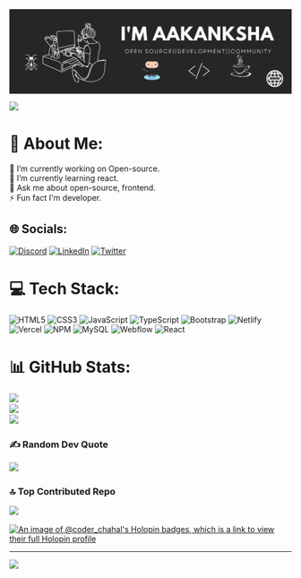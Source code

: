 <img align="center" alt="coverimage" src="https://github.com/devWonderkind/devWonderkind/blob/main/img/coverimg.png"/>

[![](https://visitcount.itsvg.in/api?id=devWonderkind&icon=0&color=0)](https://visitcount.itsvg.in)
# 💫 About Me:
🔭 I’m currently working on Open-source.<br>🌱 I’m currently learning react.<br>💬 Ask me about open-source, frontend.<br>⚡ Fun fact  I'm developer.


## 🌐 Socials:
[![Discord](https://img.shields.io/badge/Discord-%237289DA.svg?logo=discord&logoColor=white)](https://discord.gg/5228) [![LinkedIn](https://img.shields.io/badge/LinkedIn-%230077B5.svg?logo=linkedin&logoColor=white)](https://linkedin.com/in/devWonderkind) [![Twitter](https://img.shields.io/badge/Twitter-%231DA1F2.svg?logo=Twitter&logoColor=white)](https://twitter.com/devWonderkind) 

# 💻 Tech Stack:
![HTML5](https://img.shields.io/badge/html5-%23E34F26.svg?style=for-the-badge&logo=html5&logoColor=white) ![CSS3](https://img.shields.io/badge/css3-%231572B6.svg?style=for-the-badge&logo=css3&logoColor=white) ![JavaScript](https://img.shields.io/badge/javascript-%23323330.svg?style=for-the-badge&logo=javascript&logoColor=%23F7DF1E) ![TypeScript](https://img.shields.io/badge/typescript-%23007ACC.svg?style=for-the-badge&logo=typescript&logoColor=white) ![Bootstrap](https://img.shields.io/badge/bootstrap-%23563D7C.svg?style=for-the-badge&logo=bootstrap&logoColor=white) ![Netlify](https://img.shields.io/badge/netlify-%23000000.svg?style=for-the-badge&logo=netlify&logoColor=#00C7B7) ![Vercel](https://img.shields.io/badge/vercel-%23000000.svg?style=for-the-badge&logo=vercel&logoColor=white) ![NPM](https://img.shields.io/badge/NPM-%23000000.svg?style=for-the-badge&logo=npm&logoColor=white) ![MySQL](https://img.shields.io/badge/mysql-%2300f.svg?style=for-the-badge&logo=mysql&logoColor=white) ![Webflow](https://img.shields.io/badge/Webflow-4353FF?style=for-the-badge&logo=webflow&logoColor=white) ![React](https://img.shields.io/badge/react-%2320232a.svg?style=for-the-badge&logo=react&logoColor=%2361DAFB)
# 📊 GitHub Stats:
![](https://github-readme-stats.vercel.app/api?username=devWonderkind&theme=dark&hide_border=false&include_all_commits=false&count_private=false)<br/>
![](https://github-readme-streak-stats.herokuapp.com/?user=devWonderkind&theme=dark&hide_border=false)<br/>
![](https://github-readme-stats.vercel.app/api/top-langs/?username=devWonderkind&theme=dark&hide_border=false&include_all_commits=false&count_private=false&layout=compact)

### ✍️ Random Dev Quote
![](https://quotes-github-readme.vercel.app/api?type=horizontal&theme=dark)

### 🔝 Top Contributed Repo
![](https://github-contributor-stats.vercel.app/api?username=devWonderkind&limit=5&theme=dark&combine_all_yearly_contributions=true)

[![An image of @coder_chahal's Holopin badges, which is a link to view their full Holopin profile](https://holopin.me/coder_chahal)](https://holopin.io/@coder_chahal)


---
[![](https://visitcount.itsvg.in/api?id=devWonderkind&icon=0&color=0)](https://visitcount.itsvg.in)

<!-- Proudly created with GPRM ( https://gprm.itsvg.in ) -->
